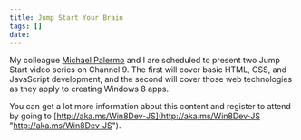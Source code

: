 ```yaml
---
title: Jump Start Your Brain
tags: []
date: 
---
```


My colleague [Michael Palermo](http://www.palermo4.com) and I are scheduled to present two Jump Start video series on Channel 9\. The first will cover basic HTML, CSS, and JavaScript development, and the second will cover those web technologies as they apply to creating Windows 8 apps.

You can get a lot more information about this content and register to attend by going to [http://aka.ms/Win8Dev-JS](http://aka.ms/Win8Dev-JS "http://aka.ms/Win8Dev-JS").